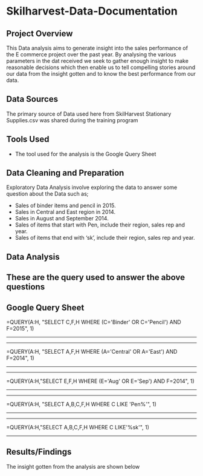 # Skilharvest-Data-Documentation

## Project Overview

This Data analysis aims to generate insight into the sales performance of the E commerce project over the past year. By analysing the various parameters in the dat received we seek to gather enough insight to make reasonable decisions which then enable us to tell compelling stories around our data from the insight gotten and to know the best performance from our data.

## Data Sources
The primary source of Data used here from SkilHarvest Stationary Supplies.csv was shared during the training program

## Tools Used
- The tool used for the analysis is the Google Query Sheet

## Data Cleaning and Preparation

Exploratory Data Analysis involve exploring the data to answer some question about the Data such as;
- Sales of binder items and pencil in 2015.
- Sales in Central and East region in 2014.
- Sales in August and September 2014.
- Sales of items that start with Pen, include their region, sales rep and year.
- Sales of items that end with ‘sk’, include their region, sales rep and year.

## Data Analysis
These are the query used to answer the above questions
---
Google Query Sheet
---

=QUERY(A:H, "SELECT C,F,H WHERE (C='Binder' OR C='Pencil') AND F=2015", 1)

---

---

=QUERY(A:H, "SELECT A,F,H WHERE (A='Central' OR A='East') AND F=2014", 1)

---

---

=QUERY(A:H,"SELECT E,F,H WHERE (E='Aug' OR E='Sep') AND F=2014", 1)

---

---

=QUERY(A:H, "SELECT A,B,C,F,H WHERE C LIKE 'Pen%'", 1)

---

---

=QUERY(A:H,"SELECT A,B,C,F,H WHERE C LIKE'%sk'", 1)

---

## Results/Findings

The insight gotten from the analysis are shown below



